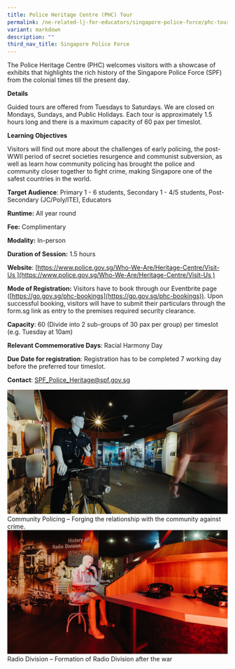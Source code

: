 ```yaml
---
title: Police Heritage Centre (PHC) Tour
permalink: /ne-related-lj-for-educators/singapore-police-force/phc-tour/
variant: markdown
description: ""
third_nav_title: Singapore Police Force
---
```

The Police Heritage Centre (PHC) welcomes visitors with a showcase of exhibits that highlights the rich history of the Singapore Police Force (SPF) from the colonial times till the present day.

**Details**

Guided tours are offered from Tuesdays to Saturdays. We are closed on Mondays, Sundays, and Public Holidays. Each tour is approximately 1.5 hours long and there is a maximum capacity of 60 pax per timeslot.

**Learning Objectives**

Visitors will find out more about the challenges of early policing, the post-WWII period of secret societies resurgence and communist subversion, as well as learn how community policing has brought the police and community closer together to fight crime, making Singapore one of the safest countries in the world.

**Target Audience**: Primary 1 - 6 students, Secondary 1 - 4/5 students, Post-Secondary (JC/Poly/ITE), Educators

**Runtime:** All year round

**Fee:** Complimentary

**Modality:** In-person

**Duration of Session:** 1.5 hours

**Website**: [https://www.police.gov.sg/Who-We-Are/Heritage-Centre/Visit-Us ](https://www.police.gov.sg/Who-We-Are/Heritage-Centre/Visit-Us )

**Mode of Registration:** Visitors have to book through our Eventbrite page ([https://go.gov.sg/phc-bookings](https://go.gov.sg/phc-bookings)). Upon successful booking, visitors will have to submit their particulars through the form.sg link as entry to the premises required security clearance.

**Capacity**: 60 (Divide into 2 sub-groups of 30 pax per group) per timeslot (e.g. Tuesday at 10am)

**Relevant Commemorative Days**: Racial Harmony Day

**Due Date for registration**: Registration has to be completed 7 working day before the preferred tour timeslot.

**Contact**: [SPF_Police_Heritage@spf.gov.sg](SPF_Police_Heritage@spf.gov.sg)

![](/images/spf_Community_Policing_1.jpg)Community Policing – Forging the relationship with the community against crime.
![](/images/spf_Radio_Division_2.jpg)Radio Division – Formation of Radio Division after the war